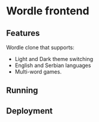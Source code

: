 # Wordle frontend

## Features

Wordle clone that supports:

- Light and Dark theme switching
- English and Serbian languages
- Multi-word games.

## Running

## Deployment
